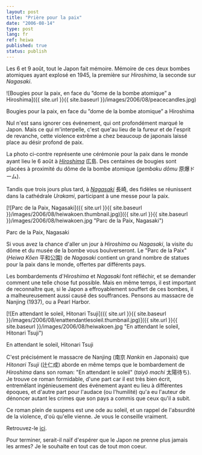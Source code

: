 ```yaml
---
layout: post
title: "Prière pour la paix"
date: "2006-08-14"
type: post
lang: fr
ref: heiwa
published: true
status: publish
---
```




Les 6 et 9 août, tout le Japon fait mémoire. Mémoire de ces deux bombes atomiques ayant explosé en 1945, la première sur _Hiroshima_, la seconde sur _Nagasaki_.

 

![Bougies pour la paix, en face du ”dome de la bombe atomique” a Hiroshima]({{ site.url }}{{ site.baseurl }}/images/2006/08/peacecandles.jpg)

Bougies pour la paix, en face du ”dome de la bombe atomique” a Hiroshima

Nul n'est sans ignorer ces événement, qui ont profondément marqué le Japon. Mais ce qui m'interpelle, c'est que'au lieu de la fureur et de l'esprit de revanche, cette violence extrême a chez beaucoup de japonais laissé place au désir profond de paix.

La photo ci-contre représente une cérémonie pour la paix dans le monde ayant lieu le 6 août à [_Hiroshima_](http://www.japonophile.com/map/hiroshima/) 広島. Des centaines de bougies sont placées à proximité du dôme de la bombe atomique (_gembaku dômu_ 原爆ドーム).

Tandis que trois jours plus tard, à [_Nagasaki_](http://www.japonophile.com/map/nagazaki/) 長崎, des fidèles se réunissent dans la cathédrale _Urakami_, participant à une messe pour la paix.

[![Parc de la Paix, Nagasaki]({{ site.url }}{{ site.baseurl }}/images/2006/08/heiwakoen.thumbnail.jpg)]({{ site.url }}{{ site.baseurl }}/images/2006/08/heiwakoen.jpg "Parc de la Paix, Nagasaki")

Parc de la Paix, Nagasaki

Si vous avez la chance d'aller un jour à _Hiroshima_ ou _Nagasaki_, la visite du dôme et du musée de la bombe vous boulverseront. Le "Parc de la Paix" (_Heiwa Kôen_ 平和公園) de _Nagasaki_ contient un grand nombre de statues pour la paix dans le monde, offertes par différents pays.

Les bombardements d'_Hiroshima_ et _Nagasaki_ font réfléchir, et se demander comment une telle chose fut possible. Mais en même temps, il est important de reconnaître que, si le Japon a effroyablement souffert de ces bombes, il a malheureusement aussi causé des souffrances. Pensons au massacre de Nanjing (1937), ou a Pearl Harbor.

[![En attendant le soleil, Hitonari Tsuji]({{ site.url }}{{ site.baseurl }}/images/2006/08/enattendantlesoleil.thumbnail.jpg)]({{ site.url }}{{ site.baseurl }}/images/2006/08/heiwakoen.jpg "En attendant le soleil, Hitonari Tsuji")

En attendant le soleil, Hitonari Tsuji

C'est précisément le massacre de Nanjing (南京 _Nankin_ en Japonais) que _Hitonari Tsuji_ (辻仁成) aborde en même temps que le bombardement de _Hiroshima_ dans son roman: "En attendant le soleil" (_taiyô machi_ 太陽待ち). Je trouve ce roman formidable, d'une part car il est très bien écrit, entremêlant ingénieusement des événement ayant eu lieu à différentes époques, et d'autre part pour l'audace (ou l'humilité) qu'a eu l'auteur de dénoncer autant les crimes que son pays a commis que ceux qu'il a subit.

Ce roman plein de suspens est une ode au soleil, et un rappel de l'absurdité de la violence, d'où qu'elle vienne. Je vous le conseille vraiment.

Retrouvez-le [ici](http://www.amazon.fr/gp/product/2714440568/ref=sr_11_1/403-6969660-8097203?ie=UTF8).

Pour terminer, serait-il naïf d'espérer que le Japon ne prenne plus jamais les armes? Je le souhaite en tout cas de tout mon coeur.


